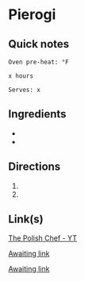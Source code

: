 # Pierogi

## Quick notes
```
Oven pre-heat: °F 

x hours

Serves: x
```

## Ingredients
+ 
+ 



## Directions
1. 


1. 



## Link(s)
[The Polish Chef - YT](https://www.youtube.com/watch?v=GQ0GiTKzu38)

[Awaiting link](url)

[Awaiting link](url)
